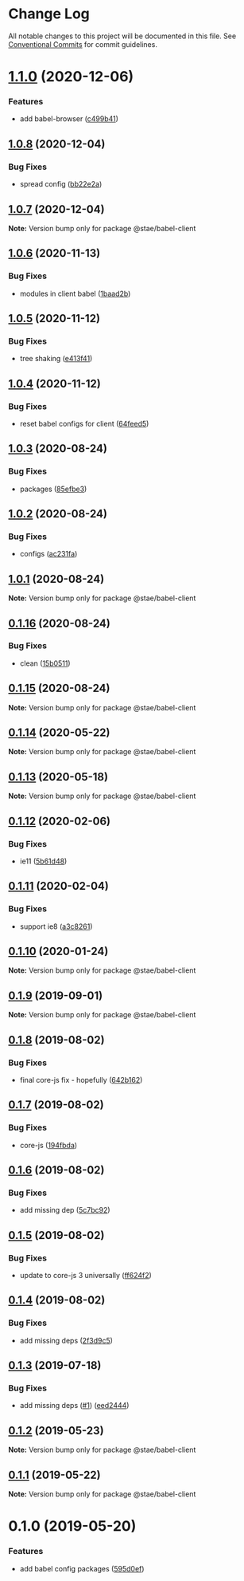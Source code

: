 # Change Log

All notable changes to this project will be documented in this file.
See [Conventional Commits](https://conventionalcommits.org) for commit guidelines.

# [1.1.0](https://github.com/staeco/modules/compare/@stae/babel-client@1.0.8...@stae/babel-client@1.1.0) (2020-12-06)


### Features

* add babel-browser ([c499b41](https://github.com/staeco/modules/commit/c499b413aca0d5008666bb32cff3a58353f134b9))





## [1.0.8](https://github.com/staeco/modules/compare/@stae/babel-client@1.0.7...@stae/babel-client@1.0.8) (2020-12-04)


### Bug Fixes

* spread config ([bb22e2a](https://github.com/staeco/modules/commit/bb22e2aca7eb4ebe559a86c67c0a703f29c260d3))





## [1.0.7](https://github.com/staeco/modules/compare/@stae/babel-client@1.0.6...@stae/babel-client@1.0.7) (2020-12-04)

**Note:** Version bump only for package @stae/babel-client





## [1.0.6](https://github.com/staeco/modules/compare/@stae/babel-client@1.0.5...@stae/babel-client@1.0.6) (2020-11-13)


### Bug Fixes

* modules in client babel ([1baad2b](https://github.com/staeco/modules/commit/1baad2b4f9e2ef0d7d36a878daa7e610d192dcf8))





## [1.0.5](https://github.com/staeco/modules/compare/@stae/babel-client@1.0.4...@stae/babel-client@1.0.5) (2020-11-12)


### Bug Fixes

* tree shaking ([e413f41](https://github.com/staeco/modules/commit/e413f4173aff11b168f83bfc48c8a1ae8476534b))





## [1.0.4](https://github.com/staeco/modules/compare/@stae/babel-client@1.0.3...@stae/babel-client@1.0.4) (2020-11-12)


### Bug Fixes

* reset babel configs for client ([64feed5](https://github.com/staeco/modules/commit/64feed5a485c8a1e683ce04a40ba47ee8a492893))





## [1.0.3](https://github.com/staeco/modules/compare/@stae/babel-client@1.0.2...@stae/babel-client@1.0.3) (2020-08-24)


### Bug Fixes

* packages ([85efbe3](https://github.com/staeco/modules/commit/85efbe3eb4274bee6231cd2d962b35e0d5919ee2))





## [1.0.2](https://github.com/staeco/modules/compare/@stae/babel-client@1.0.1...@stae/babel-client@1.0.2) (2020-08-24)


### Bug Fixes

* configs ([ac231fa](https://github.com/staeco/modules/commit/ac231face38e689d6238f57bc29c8e82fc3e7cc7))





## [1.0.1](https://github.com/staeco/modules/compare/@stae/babel-client@0.1.16...@stae/babel-client@1.0.1) (2020-08-24)

**Note:** Version bump only for package @stae/babel-client





## [0.1.16](https://github.com/staeco/modules/compare/@stae/babel-client@0.1.14...@stae/babel-client@0.1.16) (2020-08-24)


### Bug Fixes

* clean ([15b0511](https://github.com/staeco/modules/commit/15b05110e4f7958802d6d0182b6d2815d707ec48))





## [0.1.15](https://github.com/staeco/modules/compare/@stae/babel-client@0.1.14...@stae/babel-client@0.1.15) (2020-08-24)

**Note:** Version bump only for package @stae/babel-client





## [0.1.14](https://github.com/staeco/modules/compare/@stae/babel-client@0.1.13...@stae/babel-client@0.1.14) (2020-05-22)

**Note:** Version bump only for package @stae/babel-client





## [0.1.13](https://github.com/staeco/modules/compare/@stae/babel-client@0.1.12...@stae/babel-client@0.1.13) (2020-05-18)

**Note:** Version bump only for package @stae/babel-client





## [0.1.12](https://github.com/staeco/modules/compare/@stae/babel-client@0.1.11...@stae/babel-client@0.1.12) (2020-02-06)


### Bug Fixes

* ie11 ([5b61d48](https://github.com/staeco/modules/commit/5b61d48))





## [0.1.11](https://github.com/staeco/modules/compare/@stae/babel-client@0.1.10...@stae/babel-client@0.1.11) (2020-02-04)


### Bug Fixes

* support ie8 ([a3c8261](https://github.com/staeco/modules/commit/a3c8261))





## [0.1.10](https://github.com/staeco/modules/compare/@stae/babel-client@0.1.9...@stae/babel-client@0.1.10) (2020-01-24)

**Note:** Version bump only for package @stae/babel-client





## [0.1.9](https://github.com/staeco/modules/compare/@stae/babel-client@0.1.8...@stae/babel-client@0.1.9) (2019-09-01)

**Note:** Version bump only for package @stae/babel-client





## [0.1.8](https://github.com/staeco/modules/compare/@stae/babel-client@0.1.7...@stae/babel-client@0.1.8) (2019-08-02)


### Bug Fixes

* final core-js fix - hopefully ([642b162](https://github.com/staeco/modules/commit/642b162))





## [0.1.7](https://github.com/staeco/modules/compare/@stae/babel-client@0.1.6...@stae/babel-client@0.1.7) (2019-08-02)


### Bug Fixes

* core-js ([194fbda](https://github.com/staeco/modules/commit/194fbda))





## [0.1.6](https://github.com/staeco/modules/compare/@stae/babel-client@0.1.5...@stae/babel-client@0.1.6) (2019-08-02)


### Bug Fixes

* add missing dep ([5c7bc92](https://github.com/staeco/modules/commit/5c7bc92))





## [0.1.5](https://github.com/staeco/modules/compare/@stae/babel-client@0.1.4...@stae/babel-client@0.1.5) (2019-08-02)


### Bug Fixes

* update to core-js 3 universally ([ff624f2](https://github.com/staeco/modules/commit/ff624f2))





## [0.1.4](https://github.com/staeco/modules/compare/@stae/babel-client@0.1.3...@stae/babel-client@0.1.4) (2019-08-02)


### Bug Fixes

* add missing deps ([2f3d9c5](https://github.com/staeco/modules/commit/2f3d9c5))





## [0.1.3](https://github.com/staeco/modules/compare/@stae/babel-client@0.1.2...@stae/babel-client@0.1.3) (2019-07-18)


### Bug Fixes

* add missing deps ([#1](https://github.com/staeco/modules/issues/1)) ([eed2444](https://github.com/staeco/modules/commit/eed2444))





## [0.1.2](https://github.com/staeco/modules/compare/@stae/babel-client@0.1.1...@stae/babel-client@0.1.2) (2019-05-23)

**Note:** Version bump only for package @stae/babel-client





## [0.1.1](https://github.com/staeco/modules/compare/@stae/babel-client@0.1.0...@stae/babel-client@0.1.1) (2019-05-22)

**Note:** Version bump only for package @stae/babel-client





# 0.1.0 (2019-05-20)


### Features

* add babel config packages ([595d0ef](https://github.com/staeco/modules/commit/595d0ef))
